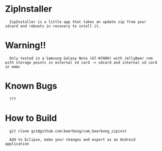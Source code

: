 ZipInstaller
==========

      ZipInstaller is a little app that takes an update zip from your sdcard and reboots in recovery to intall it.

Warning!!
==========
      Only tested in a Samsung Galaxy Note (GT-N7000) with JellyBeer rom with storage points in external sd card -> sdcard and internal sd card in emmc

Known Bugs
==========
      ???


How to Build
==========
      git clone git@github.com:beerbong/com_beerbong_zipinst
      
      Add to Eclipse, make your changes and export as an Android application